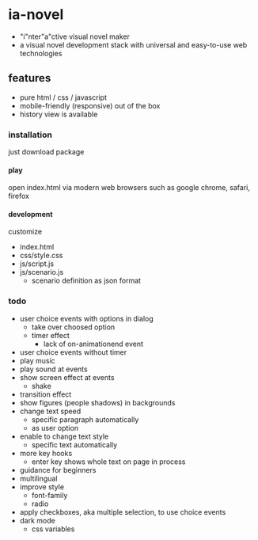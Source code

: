 
# ia-novel

- "i"nter"a"ctive visual novel maker
- a visual novel development stack with universal and easy-to-use web technologies

## features

- pure html / css / javascript
- mobile-friendly (responsive) out of the box
- history view is available

### installation

just download package

#### play

open index.html via modern web browsers such as google chrome, safari, firefox

#### development

customize

- index.html
- css/style.css
- js/script.js
- js/scenario.js
    - scenario definition as json format

### todo

- user choice events with options in dialog
    - take over choosed option
    - timer effect
        - lack of on-animationend event
- user choice events without timer
- play music
- play sound at events
- show screen effect at events
    - shake
- transition effect
- show figures (people shadows) in backgrounds
- change text speed
    - specific paragraph automatically
    - as user option
- enable to change text style
    - specific text automatically
- more key hooks
    - enter key shows whole text on page in process
- guidance for beginners
- multilingual
- improve style
    - font-family
    - radio
- apply checkboxes, aka multiple selection, to use choice events
- dark mode
    - css variables
